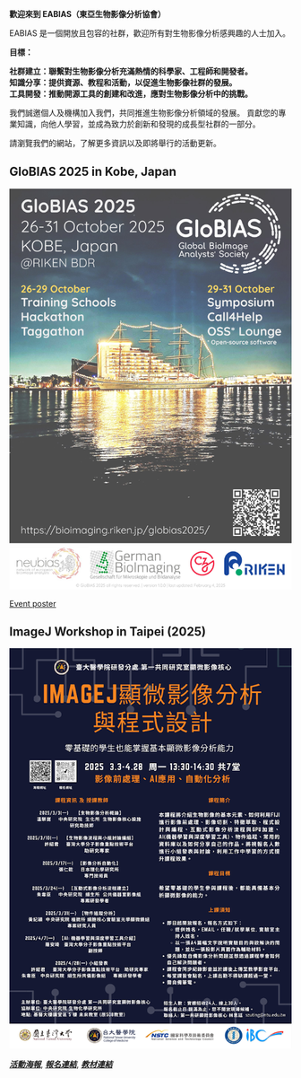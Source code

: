 **歡迎來到 EABIAS（東亞生物影像分析協會）**

EABIAS 是一個開放且包容的社群，歡迎所有對生物影像分析感興趣的人士加入。

**目標：**

**社群建立：聯繫對生物影像分析充滿熱情的科學家、工程師和開發者。**  
**知識分享：提供資源、教程和活動，以促進生物影像社群的發展。**  
**工具開發：推動開源工具的創建和改進，應對生物影像分析中的挑戰。**  

我們誠邀個人及機構加入我們，共同推進生物影像分析領域的發展。
貢獻您的專業知識，向他人學習，並成為致力於創新和發現的成長型社群的一部分。

請瀏覽我們的網站，了解更多資訊以及即將舉行的活動更新。  

## GloBIAS 2025 in Kobe, Japan
![GloBIAS 2025](images/GloBIAS2025_advertising-poster_v1.jpg)

[Event poster](https://bioimaging.riken.jp/files/GloBIAS2025_advertising-poster_v1.0.0.pdf)

## ImageJ Workshop in Taipei (2025)
![2025_workshop](images/2025_ImageJ_Workshop_Poster_v2.png)

***[活動海報](https://drive.google.com/file/d/11DaEflREvSH5XQLByhorO5-ToM6Tu5g0/view?usp=drive_link)***,
***[報名連結](https://docs.google.com/forms/d/e/1FAIpQLSezDJBtmgAjOasH5-3s5Sg2Fi4L837JW0q_KRdc75TsZTU3EQ/viewform)***,
***[教材連結](https://github.com/EABIAS/2025-ImageJ-Micro-Image-Analysis-and-Programming_Taipei)***



